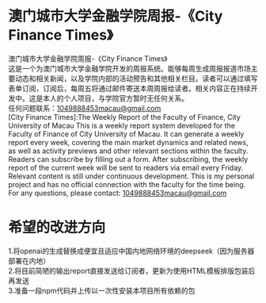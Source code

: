 # 澳门城市大学金融学院周报-《City Finance Times》
澳门城市大学金融学院周报-《City Finance Times》<br>
这是一个为澳门城市大学金融学院开发的周报系统。能够每周生成周报报道市场主要动态和相关新闻，以及学院内部的活动预告和其他相关栏目。读者可以通过填写表单订阅，订阅后，每周五将通过邮件寄送本周周报给读者。相关内容正在持续开发中。这是本人的个人项目，与学院官方暂时无任何关系。<br>
任何问题联系：1049888453macau@gmail.com<br>
[City Finance Times]:The Weekly Report of the Faculty of Finance, City University of Macau
This is a weekly report system developed for the Faculty of Finance of City University of Macau. It can generate a weekly report every week, covering the main market dynamics and related news, as well as activity previews and other relevant sections within the faculty. Readers can subscribe by filling out a form. After subscribing, the weekly report of the current week will be sent to readers via email every Friday. Relevant content is still under continuous development. This is my personal project and has no official connection with the faculty for the time being.<br>
For any questions, please contact: 1049888453macau@gmail.com<br>
# 希望的改进方向
1.将openai的生成替换成便宜且适应中国内地网络环境的deepseek（因为服务器部署在内地）<br>
2.将目前简陋的输出report直接发送给订阅者，更新为使用HTML模板排版包装后再发送<br>
3.准备一段npm代码并上传以一次性安装本项目所有依赖的包
